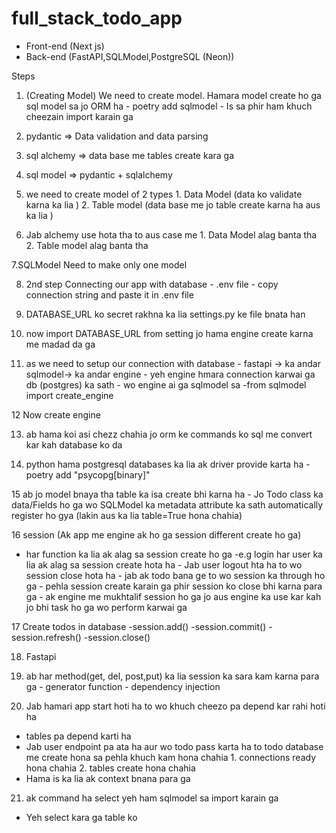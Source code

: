 # full_stack_todo_app

- Front-end (Next js)
- Back-end (FastAPI,SQLModel,PostgreSQL (Neon))

Steps

1. (Creating Model) We need to create model. Hamara model create ho ga sql model sa jo ORM ha - poetry add sqlmodel - Is sa phir ham khuch cheezain import karain ga
2. pydantic => Data validation and data parsing
3. sql alchemy => data base me tables create kara ga
4. sql model => pydantic + sqlalchemy
5. we need to create model of 2 types 1. Data Model (data ko validate karna ka lia ) 2. Table model (data base me jo table create karna ha aus ka lia )

6. Jab alchemy use hota tha to aus case me 1. Data Model alag banta tha 2. Table model alag banta tha

7.SQLModel
Need to make only one model

8. 2nd step Connecting our app with database - .env file - copy connection string and paste it in .env file

9. DATABASE_URL ko secret rakhna ka lia settings.py ke file bnata han

10. now import DATABASE_URL from setting jo hama engine create karna me madad da ga

11. as we need to setup our connection with database - fastapi -> ka andar sqlmodel-> ka andar engine - yeh engine hmara connection karwai ga db (postgres) ka sath - wo engine ai ga sqlmodel sa
    -from sqlmodel import create_engine

12 Now create engine

13. ab hama koi asi chezz chahia jo orm ke commands ko sql me convert kar kah database ko da

14. python hama postgresql databases ka lia ak driver provide karta ha - poetry add "psycopg[binary]"

15 ab jo model bnaya tha table ka isa create bhi karna ha - Jo Todo class ka data/Fields ho ga wo SQLModel ka metadata attribute ka sath automatically register ho gya (lakin aus ka lia table=True hona chahia)

16 session (Ak app me engine ak ho ga session different create ho ga)

- har function ka lia ak alag sa session create ho ga
  -e.g login har user ka lia ak alag sa session create hota ha - Jab user logout hta ha to wo session close hota ha - jab ak todo bana ge to wo session ka through ho ga - pehla session create karain ga phir session ko close bhi karna para ga - ak engine me mukhtalif session ho ga jo aus engine ka use kar kah jo bhi task ho ga wo perform karwai ga

17 Create todos in database
-session.add()
-session.commit()
-session.refresh()
-session.close()

18. Fastapi

19. ab har method(get, del, post,put) ka lia session ka sara kam karna para ga - generator function - dependency injection

20. Jab hamari app start hoti ha to wo khuch cheezo pa depend kar rahi hoti ha

- tables pa depend karti ha
- Jab user endpoint pa ata ha aur wo todo pass karta ha to todo database me create hona sa pehla khuch kam hona chahia 1. connections ready hona chahia 2. tables create  hona chahia
- Hama is ka lia ak context bnana para ga 

21. ak command ha select yeh ham sqlmodel sa import karain ga 
- Yeh select kara ga table ko 



